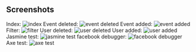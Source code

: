 ## Screenshots
Index:
![index](screenshots/index_screenshot.png)
Event deleted:
![event deleted](screenshots/event_deleted.png)
Event added:
![event added](screenshots/event_added.png)
Filter:
![filter](screenshots/filter_screenshot.png)
User deleted:
![user deleted](screenshots/user_deleted.png)
User added:
![user added](screenshots/user_added.png)
Jasmine test:
![jasmine test](screenshots/jasmine_test.png)
facebook debugger:
![facebook debugger](screenshots/facebook_debugger.png)
Axe test:
![axe test](screenshots/aXe_accessibility_test.png)